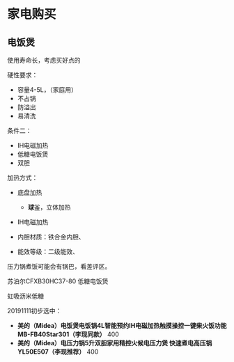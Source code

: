 # 家电购买



## 电饭煲

使用寿命长，考虑买好点的

硬性要求：

- 容量4-5L，（家庭用）
- 不占锅
- 防溢出
- 易清洗

条件二：

- IH电磁加热
- 低糖电饭煲
- 双胆



加热方式：

- 底盘加热 
  - **球**釜，立体加热
- IH电磁加热



- 内胆材质：铁合金内胆、

- 能效等级：二级能效、



压力锅煮饭可能会有锅巴，看差评区。



 苏泊尔CFXB30HC37-80  低糖电饭煲

虹吸沥米低糖



20191111初步选中：

-  **美的（Midea）电饭煲电饭锅4L智能预约IH电磁加热触摸操控一键柴火饭功能MB-FB40Star301（李现同款）**  400
-  **美的（Midea）电压力锅5升双胆家用精控火候电压力煲 快速煮电高压锅YL50E507（李现推荐）**  400





